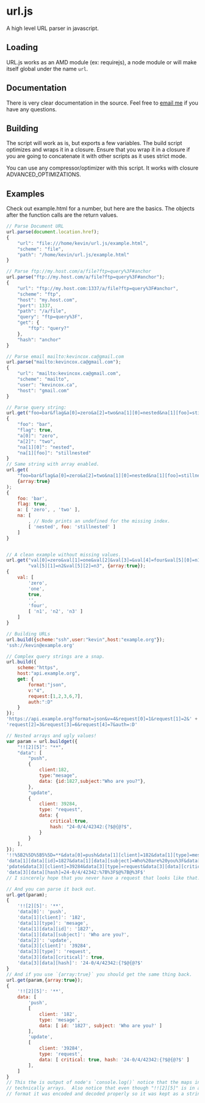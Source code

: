 # url.js

A high level URL parser in javascript.

## Loading

URL.js works as an AMD module (ex: requirejs), a node module or will make itself
global under the name `url`.

## Documentation
There is very clear documentation in the source.  Feel free to
[email me](kevincox.ca@gmail.com) if you have any questions.

## Building
The script will work as is, but exports a few variables.  The build script
optimizes and wraps it in a closure.  Ensure that you wrap it in a closure if
you are going to concatenate it with other scripts as it uses strict mode.

You can use any compressor/optimizer with this script.  It works with closure
ADVANCED_OPTIMIZATIONS.

## Examples

Check out example.html for a number, but here are the basics.  The objects
after the function calls are the return values.

```js
// Parse Document URL
url.parse(document.location.href);
{
    "url": "file:///home/kevin/url.js/example.html",
    "scheme": "file",
    "path": "/home/kevin/url.js/example.html"
}

// Parse ftp://my.host.com/a/file?ftp=query%3F#anchor
url.parse("ftp://my.host.com/a/file?ftp=query%3F#anchor");
{
    "url": "ftp://my.host.com:1337/a/file?ftp=query%3F#anchor",
    "scheme": "ftp",
    "host": "my.host.com",
    "port": 1337,
    "path": "/a/file",
    "query": "ftp=query%3F",
    "get": {
        "ftp": "query?"
    },
    "hash": "anchor"
}

// Parse email mailto:kevincox.ca@gmail.com
url.parse("mailto:kevincox.ca@gmail.com");
{
    "url": "mailto:kevincox.ca@gmail.com",
    "scheme": "mailto",
    "user": "kevincox.ca",
    "host": "gmail.com"
}

// Parse query string:
url.get("foo=bar&flag&a[0]=zero&a[2]=two&na[1][0]=nested&na[1][foo]=stillnested");
{
	"foo": "bar",
	"flag": true,
	"a[0]": "zero",
	"a[2]": "two",
	"na[1][0]": "nested",
	"na[1][foo]": "stillnested"
}
// Same string with array enabled.
url.get(
	"foo=bar&flag&a[0]=zero&a[2]=two&na[1][0]=nested&na[1][foo]=stillnested",
	{array:true}
);
{
	foo: 'bar',
	flag: true,
	a: [ 'zero', , 'two' ],
	na: [
		, // Node prints an undefined for the missing index.
		[ 'nested', foo: 'stillnested' ]
	]
}


// A clean example without missing values.
url.get("val[0]=zero&val[1]=one&val[2]&val[3]=&val[4]=four&val[5][0]=n1&" +
        "val[5][1]=n2&val[5][2]=n3", {array:true});
{
	val: [
		'zero',
		'one',
		true,
		'',
		'four',
		[ 'n1', 'n2', 'n3' ]
	]
}

// Building URLs
url.build({scheme:"ssh",user:"kevin",host:"example.org"});
'ssh://kevin@example.org'

// Complex query strings are a snap.
url.build({
	scheme:"https",
	host:"api.example.org",
	get: {
		format:"json",
		v:"4",
		request:[1,2,3,6,7],
		auth:":D"
	}
});
'https://api.example.org?format=json&v=4&request[0]=1&request[1]=2&' +
'request[2]=3&request[3]=6&request[4]=7&auth=:D'

// Nested arrays and ugly values!
var param = url.buildget({
	"!![2][5]": "**",
	"data": [
		"push",
		{
			client:182,
			type:"mesage",
			data: {id:1827,subject:"Who are you?"},
		},
		"update",
		{
			client: 39284,
			type: "request",
			data: {
				critical:true,
				hash: "24-0/4/42342:{?$@{@?$",
			}
		}
	],
});
'!!%5B2%5D%5B5%5D=**&data[0]=push&data[1][client]=182&data[1][type]=mesage&' +
'data[1][data][id]=1827&data[1][data][subject]=Who%20are%20you%3F&data[2]=u' +
'pdate&data[3][client]=39284&data[3][type]=request&data[3][data][critical]&' +
'data[3][data][hash]=24-0/4/42342:%7B%3F$@%7B@%3F$'
// I sincerely hope that you never have a request that looks like that.

// And you can parse it back out.
url.get(param);
{
	'!![2][5]': '**',
	'data[0]': 'push',
	'data[1][client]': '182',
	'data[1][type]': 'mesage',
	'data[1][data][id]': '1827',
	'data[1][data][subject]': 'Who are you?',
	'data[2]': 'update',
	'data[3][client]': '39284',
	'data[3][type]': 'request',
	'data[3][data][critical]': true,
	'data[3][data][hash]': '24-0/4/42342:{?$@{@?$'
}
// And if you use `{array:true}` you should get the same thing back.
url.get(param,{array:true});
{
	'!![2][5]': '**',
	data: [
		'push',
		[
			client: '182',
			type: 'mesage',
			data: [ id: '1827', subject: 'Who are you?' ]
		],
		'update',
		[
			client: '39284',
			type: 'request',
			data: [ critical: true, hash: '24-0/4/42342:{?$@{@?$' ]
		],
	]
}
// This the is output of node's `console.log()` notice that the maps in `data` are
// technically arrays.  Also notice that even though "!![2][5]" is in an array
// format it was encoded and decoded properly so it was kept as a string key.
```
